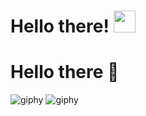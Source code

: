 # Hello there! <img src="https://github.com/TheDudeThatCode/TheDudeThatCode/blob/master/Assets/Hi.gif" width="35" />
# Hello there 👋

 ![giphy](https://user-images.githubusercontent.com/86170100/197214541-2b31641e-3fec-4c3b-b699-34f71ddbecfe.gif)
 ![giphy](https://user-images.githubusercontent.com/86170100/197214541-2b31641e-3fec-4c3b-b699-34f71ddbecfe.gif)




<!--
**robism05/robism05** is a ✨ _special_ ✨ repository because its `README.md` (this file) appears on your GitHub profile.

